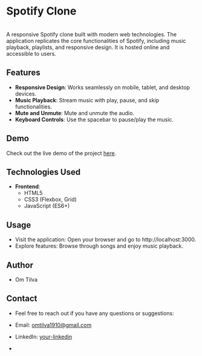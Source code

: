 # Spotify Clone
<br>
A responsive Spotify clone built with modern web technologies. The application replicates the core functionalities of Spotify, including music playback, playlists, and responsive design. It is hosted online and accessible to users.
<br>

## Features

- **Responsive Design**: Works seamlessly on mobile, tablet, and desktop devices.
- **Music Playback**: Stream music with play, pause, and skip functionalities.
- **Mute and Unmute**: Mute and unmute the audio.
- **Keyboard Controls**: Use the spacebar to pause/play the music.

## Demo

Check out the live demo of the project [here](https://melodix.freewebhostmost.com/).

## Technologies Used

- **Frontend**:
  - HTML5
  - CSS3 (Flexbox, Grid)
  - JavaScript (ES6+)
  
## Usage

- Visit the application: Open your browser and go to http://localhost:3000.
- Explore features: Browse through songs and enjoy music playback.

## Author
  - Om Tilva
  
## Contact

- Feel free to reach out if you have any questions or suggestions:

- Email: omtilva1910@gmail.com
- LinkedIn: [your-linkedin](https://www.linkedin.com/in/om-tilva1910)
- 

